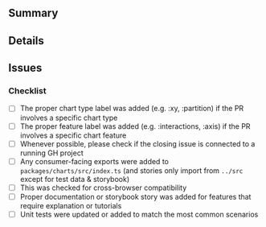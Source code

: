 ## Summary

<!--
  Summarize your PR. This will be included in our newsletter

  - The summary is intended for a consumer audience, avoid any internal or implementation details. You can include those in the details section.
  - Generally only `fix:` and `feat:` PRs will be included in the newsletter. Also, PRs with BREAKING CHANGES are added.
  - Describe the feature or fix as you would if you were advertising it in the newsletter:
      - ❌ : This commit close the request `#123` and adds the prop `helloWorld` to `Settings`
      - ✅ : The `helloWorld` prop is now available in the `Settings` component to bring joy when rendering the chart.
      - ❌ : Fixing the tooltip position outside the chart area avoiding overflows.
      - ✅ : The tooltip no longer overflows the chart DOM container when using the `tooltip.boundary = 'chart'` in the `Settings` component.
  - Add a clear screenshot or animated gif as an example if the change can be understood better and easier with a visual aid.
  - If the PR involves a bigger feature, please add more context to it, describing why the feature was added, what actually improve, and how the users can leverage it to improve their data visualizations
  - If the PR involves a breaking change include the following part and clearly state which contract is broken:

    ### BREAKING CHANGE
    The `tooltip.boundary` prop in the `Settings` component now only accepts a single DOM element ID.
-->



<!-- screenshot/gif/mpeg-4 for visual changes -->


## Details

<!-- Details beyond the summary to explain nuances -->


## Issues

<!--
  Issues this pr is fixing or closing

  e.g.

  This completes a missing feature requested by APM regarding the tooltip positioning #921
  fix #1108
-->



### Checklist

<!-- Delete any items that are not applicable to this PR. -->
- [ ] The proper chart type label was added (e.g. :xy, :partition) if the PR involves a specific chart type
- [ ] The proper feature label was added (e.g. :interactions, :axis) if the PR involves a specific chart feature
- [ ] Whenever possible, please check if the closing issue is connected to a running GH project
- [ ] Any consumer-facing exports were added to `packages/charts/src/index.ts` (and stories only import from `../src` except for test data & storybook)
- [ ] This was checked for cross-browser compatibility
- [ ] Proper documentation or storybook story was added for features that require explanation or tutorials
- [ ] Unit tests were updated or added to match the most common scenarios
